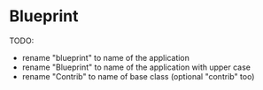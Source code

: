 #  Blueprint

TODO:
- rename "blueprint" to name of the application 
- rename "Blueprint" to name of the application with upper case
- rename "Contrib" to name of base class (optional "contrib" too)